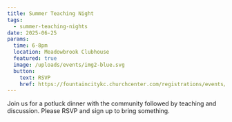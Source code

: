 ```yaml
---
title: Summer Teaching Night
tags:
  - summer-teaching-nights
date: 2025-06-25
params:
  time: 6-8pm
  location: Meadowbrook Clubhouse
  featured: true
  image: /uploads/events/img2-blue.svg
  button:
    text: RSVP
    href: https://fountaincitykc.churchcenter.com/registrations/events/2907073
---
```


Join us for a potluck dinner with the community followed by teaching and discussion. Please RSVP and sign up to bring something.
